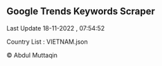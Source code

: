 

## Google Trends Keywords Scraper 
 
Last Update 18-11-2022 , 07:54:52

Country List :
VIETNAM.json



© Abdul Muttaqin 
